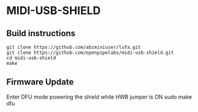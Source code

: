 MIDI-USB-SHIELD
===============

Build instructions
------------------
    git clone https://github.com/abcminiuser/lufa.git
    git clone https://github.com/openpipelabs/midi-usb-shield.git
    cd midi-usb-shield
    make

Firmware Update
---------------
Enter DFU mode powering the shield while HWB jumper is ON
    sudo make dfu